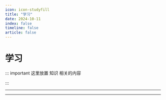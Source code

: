```yaml
---
icon: icon-studyfill
title: "学习"
date: 2024-10-11
index: false
timeline: false
article: false
---
```

# 学习

::: important  这里放置 知识 相关的内容

:::

---

<Catalog base="/study" />

---